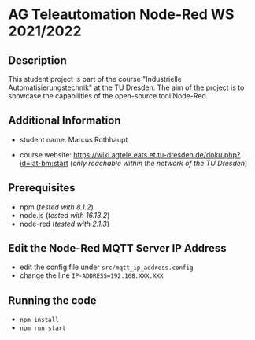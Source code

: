 # AG Teleautomation Node-Red WS 2021/2022
## Description

This student project is part of the course "Industrielle Automatisierungstechnik" at the TU Dresden. 
The aim of the project is to showcase the capabilities of the open-source tool Node-Red.

## Additional Information
- student name: Marcus Rothhaupt

- course website: https://wiki.agtele.eats.et.tu-dresden.de/doku.php?id=iat-bm:start
  (*only reachable within the network of the TU Dresden*)

## Prerequisites

- npm (*tested with 8.1.2*)
- node.js (*tested with 16.13.2*)
- node-red (*tested with 2.1.3*)

## Edit the Node-Red MQTT Server IP Address
- edit the config file under <code>src/mqtt_ip_address.config</code>
- change the line <code>IP-ADDRESS=192.168.XXX.XXX</code>

## Running the code

- <code>npm install</code>
- <code>npm run start</code>

